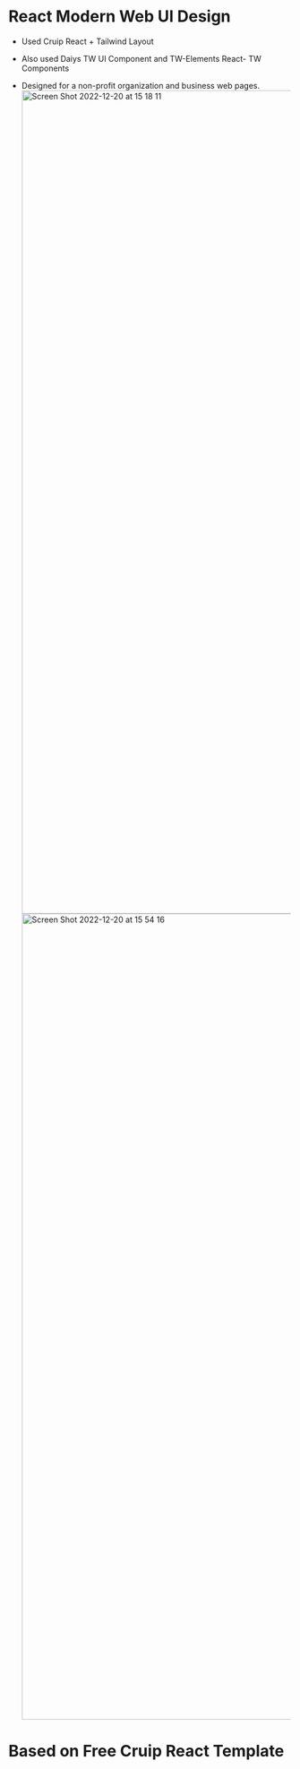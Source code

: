 # React Modern Web UI Design

- Used Cruip React + Tailwind Layout

- Also used Daiys TW UI Component and TW-Elements React- TW Components

- Designed for a non-profit organization and business web pages. 
<img width="1470" alt="Screen Shot 2022-12-20 at 15 18 11" src="https://user-images.githubusercontent.com/5075880/208671768-91374f0c-bb84-4c41-be33-c2365f3f5d9e.png"><img width="1439" alt="Screen Shot 2022-12-20 at 15 54 16" src="https://user-images.githubusercontent.com/5075880/208672412-91a4e56c-8990-44e4-88b5-c56656fb812e.png">




# Based on Free Cruip React Template
